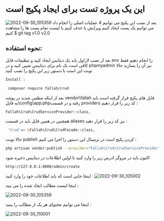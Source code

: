 # این یک پروژه تست برای ایجاد پکیج است
![2022-09-30_105359](https://user-images.githubusercontent.com/34611256/193328732-0bf52750-e673-4f33-b394-b8f19263e096.png)
بعد از نصب این پکیج می توانیم 4 عملیات اصلی را انجام داد می توانیم یک پست ایجاد کنیم ویرایش یا حذف کنیم یا لیست تمام پست ها را مشاهده کنیم
$ git tag
v1.0
v2.0

## نحوه استفاده:
بعد از نصب لاراول باید یک دیتابس ایجاد کنید و تنظیمات فایل env  را انجام دهیم
فقط کافی است یک نام برای دیتابیس تعیین کنید و در  phpmyadmin نیز آن را بسازید 
حالا نوبت این است با دستور زیر این پکیج را نصب کنید  
```python
Install :
```
```bash
 composer require fallah/crud
 ```


 بعد از اینکه مطمن شدید در پوشه vendor\fallah فایل های پکیج  قرار گرفته است باید به فایل\config\app.phpرفته و در قسمت providers   کد زیر را قرار دهیم :
 ```bash
 Fallah\Crud\CrudServiceProvider::class,
 ```
 همچنین در همین فایل باید در قسمت aliases نیز کد زیر را قرار دهید :
```bash
 'Crud'=> \Fallah\Crud\CrudFacade::class,
 ```


حالا نوبت publish کردن پکیج است در ترمینال این  دستور  را اجرا می کنیم :
 ```bash
 php artisan vendor:publish --provider="Fallah\Crud\CrudServiceProvider"
  ```
اکنون باید در مروگر ادرس زیر را وارد کنید تا اولین اطلاعات در دیتابیس ذخیره شود
 ```bash
 http://127.0.0.1:8000/admin/create
 ```
 اینجا جایی است که باید اطلاعات خود را وارد کنید :
 ![2022-09-30_105002](https://user-images.githubusercontent.com/34611256/193328256-46f3d1a4-c50e-44eb-bc97-38d0b1f1e82e.png)
 
اینجا لیست مطالب ایجاد شده را می بنید :

![2022-09-30_105359](https://user-images.githubusercontent.com/34611256/193328732-0bf52750-e673-4f33-b394-b8f19263e096.png)

اینجا می توانیم محتوای هر یک از مطالب را ببنید :

![2022-09-30_110001](https://user-images.githubusercontent.com/34611256/193329666-ca939da9-a21f-4858-8227-013ba8b701d7.png)

